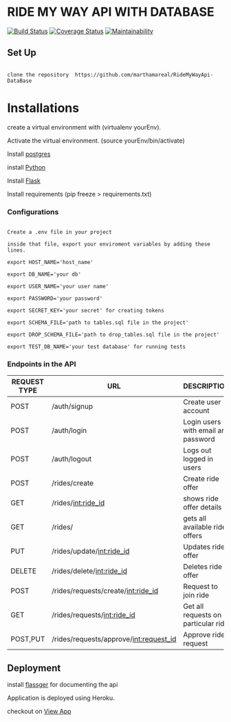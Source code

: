 # RIDE MY WAY API WITH DATABASE

[![Build Status](https://travis-ci.org/marthamareal/RideMyWayApi-DataBase.svg?branch=feature)](https://travis-ci.org/marthamareal/RideMyWayApi-DataBase.svg?branch=feature)
[![Coverage Status](https://coveralls.io/repos/github/marthamareal/RideMyWayApi-DataBase/badge.svg?branch=feature)](https://coveralls.io/github/marthamareal/RideMyWayApi-DataBase?branch=feature)
[![Maintainability](https://api.codeclimate.com/v1/badges/5ce1725652eea508ea13/maintainability)](https://codeclimate.com/github/marthamareal/RideMyWayApi-DataBase/maintainability)

## Set Up

```

clone the repository  https://github.com/marthamareal/RideMyWayApi-DataBase

```

# Installations

create a virtual environment with (virtualenv yourEnv).

Activate the virtual environment. (source yourEnv/bin/activate)

Install [postgres](https://www.postgresql.org/)

install [Python](https://www.python.org/)

Install [Flask](http://flask.pocoo.org/docs/1.0/installation/)

Install requirements (pip freeze > requirements.txt)


### Configurations

```

Create a .env file in your project

inside that file, export your enviroment variables by adding these lines.

export HOST_NAME='host_name'

export DB_NAME='your db'

export USER_NAME='your user name'

export PASSWORD='your password'

export SECRET_KEY='your secret' for creating tokens

export SCHEMA_FILE='path to tables.sql file in the project'

export DROP_SCHEMA_FILE='path to drop_tables.sql file in the project'

export TEST_DB_NAME='your test database' for running tests

```

### Endpoints in the API

|REQUEST TYPE| URL | DESCRIPTION |
|------------|-----|-------------|
|POST| /auth/signup |Create user account|
|POST| /auth/login |Login users with email and password|
|POST| /auth/logout |Logs out logged in users|
|POST| /rides/create |Create ride offer|
|GET| /rides/<int:ride_id> |shows ride offer details|
|GET| /rides/|gets all available ride offers|
|PUT| /rides/update/<int:ride_id> |Updates ride offer|
|DELETE| /rides/delete/<int:ride_id>|Deletes ride offer|
|POST| /rides/requests/create/<int:ride_id> |Request to join ride|
|GET| /rides/requests/<int:ride_id> |Get all requests on particular ride|
|POST,PUT| /rides/requests/approve/<int:request_id> |Approve ride request|

## Deployment

install [flassger](https://pypi.org/project/flasgger/) for documenting the api

Application is deployed using Heroku.

checkout on [View App](https://ride-my-way-api-database.herokuapp.com)
